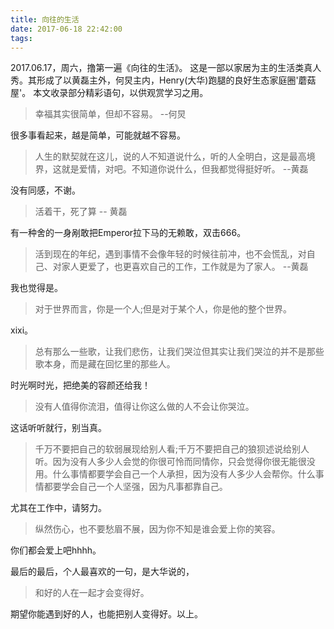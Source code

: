 ```yaml
---
title: 向往的生活
date: 2017-06-18 22:42:00
tags:
---
```

2017.06.17，周六，撸第一遍《向往的生活》。
这是一部以家居为主的生活类真人秀。其形成了以黄磊主外，何炅主内，Henry(大华)跑腿的良好生态家庭圈'蘑菇屋'。
本文收录部分精彩语句，以供观赏学习之用。

> 幸福其实很简单，但却不容易。  --何炅

很多事看起来，越是简单，可能就越不容易。

> 人生的默契就在这儿，说的人不知道说什么，听的人全明白，这是最高境界，这就是爱情，对吧。不知道你说什么，但我都觉得挺好听。 --黄磊

没有同感，不谢。


> 活着干，死了算   -- 黄磊

有一种舍的一身剐敢把Emperor拉下马的无赖敢，双击666。

> 活到现在的年纪，遇到事情不会像年轻的时候往前冲，也不会慌乱，对自己、对家人更爱了，也更喜欢自己的工作，工作就是为了家人。 --黄磊

我也觉得是。

> 对于世界而言，你是一个人;但是对于某个人，你是他的整个世界。 

xixi。

> 总有那么一些歌，让我们悲伤，让我们哭泣但其实让我们哭泣的并不是那些歌本身，而是藏在回忆里的那些人。

时光啊时光，把绝美的容颜还给我！

> 没有人值得你流泪，值得让你这么做的人不会让你哭泣。

这话听听就行，别当真。

> 千万不要把自己的软弱展现给别人看;千万不要把自己的狼狈述说给别人听。因为没有人多少人会觉的你很可怜而同情你，只会觉得你很无能很没用。什么事情都要学会自己一个人承担，因为没有人多少人会帮你。什么事情都要学会自己一个人坚强，因为凡事都靠自己。

尤其在工作中，请努力。

> 纵然伤心，也不要愁眉不展，因为你不知是谁会爱上你的笑容。

你们都会爱上吧hhhh。

最后的最后，个人最喜欢的一句，是大华说的，

> 和好的人在一起才会变得好。

期望你能遇到好的人，也能把别人变得好。以上。